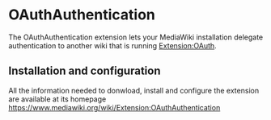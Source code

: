 OAuthAuthentication
===================

The OAuthAuthentication extension lets your MediaWiki installation delegate authentication to another wiki that is running [Extension:OAuth](https://www.mediawiki.org/wiki/Extension:OAuth).

## Installation and configuration
All the information needed to donwload, install and configure the extension are available at its homepage https://www.mediawiki.org/wiki/Extension:OAuthAuthentication
